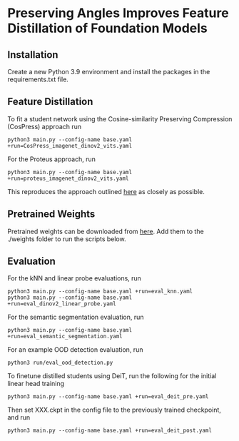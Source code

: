 # Preserving Angles Improves Feature Distillation of Foundation Models

## Installation

Create a new Python 3.9 environment and install the packages in the requirements.txt file. 

## Feature Distillation

To fit a student network using the Cosine-similarity Preserving Compression (CosPress) approach run

	python3 main.py --config-name base.yaml +run=CosPress_imagenet_dinov2_vits.yaml 

For the Proteus approach, run

	python3 main.py --config-name base.yaml +run=proteus_imagenet_dinov2_vits.yaml 

This reproduces the approach outlined [here](https://github.com/BeSpontaneous/Proteus-pytorch) as closely as possible.

## Pretrained Weights

Pretrained weights can be downloaded from [here](https://figshare.com/s/193ace2befda8355fc79). Add them to the ./weights folder to run the scripts below.

## Evaluation

For the kNN and linear probe evaluations, run

	python3 main.py --config-name base.yaml +run=eval_knn.yaml 
	python3 main.py --config-name base.yaml +run=eval_dinov2_linear_probe.yaml 

For the semantic segmentation evaluation, run

	python3 main.py --config-name base.yaml +run=eval_semantic_segmentation.yaml 

For an example OOD detection evaluation, run

	python3 run/eval_ood_detection.py

To finetune distilled students using DeiT, run the following for the initial linear head training

	python3 main.py --config-name base.yaml +run=eval_deit_pre.yaml 

Then set XXX.ckpt in the config file to the previously trained checkpoint, and run

	python3 main.py --config-name base.yaml +run=eval_deit_post.yaml 








